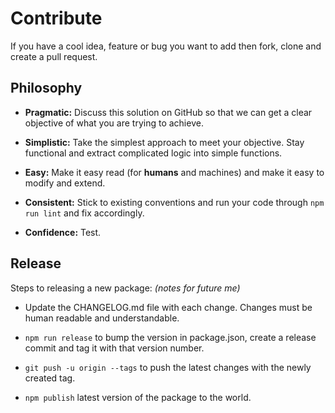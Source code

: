 # Contribute

If you have a cool idea, feature or bug you want to add then fork, clone and create a pull request.

## Philosophy

* **Pragmatic:** Discuss this solution on GitHub so that we can get a clear objective of what you are trying to achieve.

* **Simplistic:** Take the simplest approach to meet your objective. Stay functional and extract complicated logic into simple functions.

* **Easy:** Make it easy read (for **humans** and machines) and make it easy to modify and extend.

* **Consistent:** Stick to existing conventions and run your code through `npm run lint` and fix accordingly.

* **Confidence:** Test.

## Release

Steps to releasing a new package: *(notes for future me)*

* Update the CHANGELOG.md file with each change. Changes must be human readable and understandable.

* `npm run release` to bump the version in package.json, create a release commit and tag it with that version number.

* `git push -u origin --tags` to push the latest changes with the newly created tag.

* `npm publish` latest version of the package to the world.

